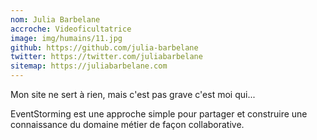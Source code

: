 ```yaml
---
nom: Julia Barbelane
accroche: Videoficultatrice
image: img/humains/11.jpg 
github: https://github.com/julia-barbelane
twitter: https://twitter.com/juliabarbelane
sitemap: https://juliabarbelane.com
---
```


Mon site ne sert à rien, mais c'est pas grave c'est moi qui...

EventStorming est une approche simple pour partager et construire une connaissance du domaine métier de façon collaborative.
